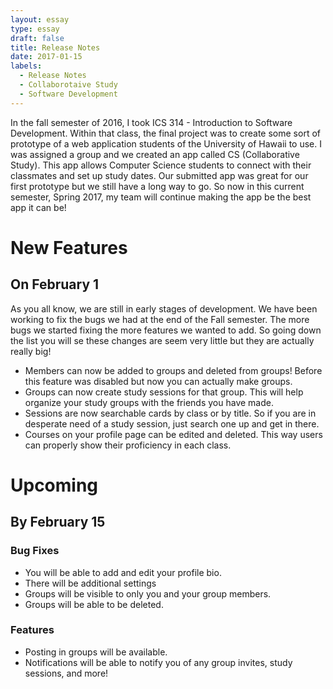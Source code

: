```yaml
---
layout: essay
type: essay
draft: false
title: Release Notes
date: 2017-01-15
labels:
  - Release Notes
  - Collaborotaive Study
  - Software Development
---
```


In the fall semester of 2016, I took ICS 314 - Introduction to Software Development. Within that class, the final project was to create some sort of prototype of a web application students of the University of Hawaii to use. I was assigned a group and we created an app called CS (Collaborative Study). This app allows Computer Science students to connect with their classmates and set up study dates. Our submitted app was great for our first prototype but we still have a long way to go. So now in this current semester, Spring 2017, my team will continue making the app be the best app it can be!

# New Features

## On February 1

As you all know, we are still in early stages of development. We have been working to fix the bugs we had at the end of the Fall semester. The more bugs we started fixing the more features we wanted to add. So going down the list you will se these changes are seem very little but they are actually really big!

- Members can now be added to groups and deleted from groups! Before this feature was disabled but now you can actually make groups.
- Groups can now create study sessions for that group. This will help organize your study groups with the friends you have made.
- Sessions are now searchable cards by class or by title. So if you are in desperate need of a study session, just search one up and get in there.
- Courses on your profile page can be edited and deleted. This way users can properly show their proficiency in each class.

# Upcoming

## By February 15

### Bug Fixes

- You will be able to add and edit your profile bio.
- There will be additional settings
- Groups will be visible to only you and your group members.
- Groups will be able to be deleted.

### Features

- Posting in groups will be available.
- Notifications will be able to notify you of any group invites, study sessions, and more!
